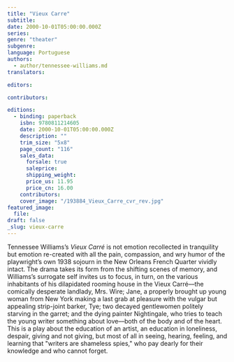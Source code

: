 ```yaml
---
title: "Vieux Carre"
subtitle:
date: 2000-10-01T05:00:00.000Z
series:
genre: "theater"
subgenre:
language: Portuguese
authors:
  - author/tennessee-williams.md
translators:

editors:

contributors:

editions:
  - binding: paperback
    isbn: 9780811214605
    date: 2000-10-01T05:00:00.000Z
    description: ""
    trim_size: "5x8"
    page_count: "116"
    sales_data:
      forsale: true
      saleprice:
      shipping_weight:
      price_us: 11.95
      price_cn: 16.00
    contributors:
    cover_image: "/193884_Vieux_Carre_cvr_rev.jpg"
featured_image:
  file:
draft: false
_slug: vieux-carre
---
```


Tennessee Williams’s _Vieux Carré_ is not emotion recollected in tranquility but emotion re-created with all the pain, compassion, and wry humor of the playwright’s own 1938 sojourn in the New Orleans French Quarter vividly intact. The drama takes its form from the shifting scenes of memory, and Williams’s surrogate self invites us to focus, in turn, on the various inhabitants of his dilapidated rooming house in the Vieux Carré––the comically desperate landlady, Mrs. Wire; Jane, a properly brought up young woman from New York making a last grab at pleasure with the vulgar but appealing strip-joint barker, Tye; two decayed gentlewomen politely starving in the garret; and the dying painter Nightingale, who tries to teach the young writer something about love––both of the body and of the heart. This is a play about the education of an artist, an education in loneliness, despair, giving and not giving, but most of all in seeing, hearing, feeling, and learning that "writers are shameless spies," who pay dearly for their knowledge and who cannot forget.

